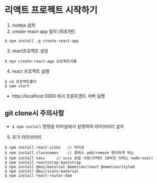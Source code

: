 

# 리액트 프로젝트 시작하기

1. nodejs 설치
2. create-react-app 설치 (최초1번)
```
$ npm install -g create-react-app
```

3. react프로젝트 생성
```
$ npx create-react-app 프로젝트이름
```

4. react 프로젝트 실행
```
$ cd 프로젝트폴더
$ npm start
```
- http://localhost:3000 에서 프론트엔드 서버 실행


## git clone시 주의사항
- `$ npm install` 명령을 터미널에서 실행하여 라이브러리 설치


5. 추가 라이브러리
```
$ npm install react-icons   // 아이콘
$ npm install classnames    // 클래스 add/remove 편리하게 하는 
$ npm install sass     // scss 문법 사용(리액트 18버전 이하는 node-sass)
$ npm install reactstrap bootstrap
$ npm install @mui/material @emotion/react @emotion/styled
$ npm install @mui/icons-material
$ npm install react-router-dom

```